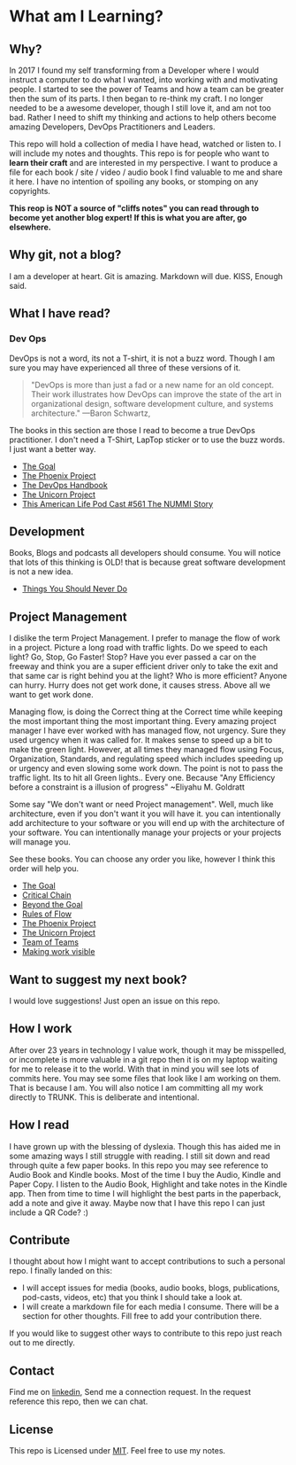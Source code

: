 # What am I Learning?

## Why?

In 2017 I found my self transforming from a Developer where I would instruct a computer to do what 
I wanted, into working with and motivating people. I started to see the power of Teams and how a team
can be greater then the sum of its parts. I then began to re-think my craft.  I no longer needed to
be a awesome developer, though I still love it, and am not too bad. Rather I need to shift my thinking
and actions to help others become amazing Developers, DevOps Practitioners and Leaders.

This repo will hold a collection of media I have head, watched or listen to. 
I will include my notes and thoughts.  This repo is for people who want to **learn their craft** and 
are interested in my perspective. I want to produce a file for each book / site / video / audio book
I find valuable to me and share it here. I have no intention of spoiling any books, or stomping on any copyrights.

**This reop is **NOT** a source of "cliffs notes" you can read through to become yet 
another __blog expert!__  If this is what you are after, go elsewhere.**


## Why git, not a blog?

I am a developer at heart.  Git is amazing.  Markdown will due.  KISS,  Enough said.

## What I have read?

### Dev Ops

DevOps is not a word, its not a T-shirt, it is not a buzz word. Though I am sure you may have
experienced all three of these versions of it.  

>"DevOps is more than just a fad or a new name for an old concept. Their work illustrates how DevOps
>can improve the state of the art in organizational design, software development culture, and systems architecture."
>—Baron Schwartz,

The books in this section are those I read to become a true DevOps practitioner.  I don't need a T-Shirt, LapTop sticker
or to use the buzz words. I just want a better way.

- [The Goal](books/the_goal.md)
- [The Phoenix Project](books/the_phoenix_project.md)
- [The DevOps Handbook](books/the_devops_handbook.md)
- [The Unicorn Project](books/the_unicorn_project.md)
- [This American Life Pod Cast #561 The NUMMI Story](listen/nummi.md)


## Development

Books, Blogs and podcasts all developers should consume.  You will notice that lots of this thinking is OLD!
that is because great software development is not a new idea.

- [Things You Should Never Do](blogs/things_you_should_never_do.md)

## Project Management

I dislike the term Project Management.  I prefer to manage the flow of work in a project. Picture a long road with traffic lights.  Do we speed to each light?  Go, Stop, Go Faster! Stop?  Have you ever passed a car on the freeway and think you are a super efficient driver only to take the exit and that same car is right behind you at the light?  Who is more efficient? Anyone can hurry. Hurry does not get work done, it causes stress.  Above all we want to get work done.

Managing flow, is doing the Correct thing at the Correct time while keeping the most important thing the most important thing.  Every amazing project manager I have ever worked with has managed flow, not urgency.  Sure they used urgency when it was called for.  It makes sense to speed up a bit to make the green light.  However, at all times they managed flow using Focus, Organization, Standards, and regulating speed which includes speeding up or urgency and even slowing some work down.  The point is not to pass the traffic light.  Its to hit all Green lights..  Every one.  Because "Any Efficiency before a constraint is a illusion of progress" ~Eliyahu M. Goldratt

Some say "We don't want or need Project management".  Well, much like architecture, even if you don't want it you will have it. you can intentionally add architecture to your software or you will end up with the architecture of your software.  You can intentionally manage your projects or your projects will manage you.

See these books.  You can choose any order you like, however I think this order will help you.

- [The Goal](./the_goal.md)
- [Critical Chain](./critical_chain.md)
- [Beyond the Goal](./beyond_the_goal.md)
- [Rules of Flow](./rules_of_flow.md)
- [The Phoenix Project](./the_phoenix_project.md)
- [The Unicorn Project](./the_unicorn_project.md)
- [Team of Teams](./team_of_teams.md)
- [Making work visible](./making_work_visible.md)

## Want to suggest my next book?

I would love suggestions!  Just open an issue on this repo.

## How I work

After over 23 years in technology I value work, though it may be misspelled,
or incomplete is more valuable in a git repo then it is on my laptop waiting for me
to release it to the world.  With that in mind you will see lots of commits here.
You may see some files that look like I am working on them.  That is because I am.
You will also notice I am committing all my work directly to TRUNK.
This is deliberate and intentional.

## How I read

I have grown up with the blessing of dyslexia.  Though this has aided me in some amazing ways I still struggle with reading.
I still sit down and read through quite a few paper books.  In this repo you may see reference to Audio Book and Kindle books.
Most of the time I buy the Audio, Kindle and Paper Copy.  I listen to the Audio Book, Highlight and take notes in the Kindle app.
Then from time to time I will highlight the best parts in the paperback, add a note and give it away.
Maybe now that I have this repo I can just include a QR Code?  :)

## Contribute

I thought about how I might want to accept contributions to such a personal repo.  I finally landed on this:

- I will accept issues for media (books, audio books, blogs, publications, pod-casts, videos, etc) that you think I should take a look at.
- I will create a markdown file for each media I consume.  There will be a section for other thoughts.  Fill free to add your contribution there.

If you would like to suggest other ways to contribute to this repo just reach out to me directly.

## Contact

Find me on [linkedin](https://www.linkedin.com/in/charles-bitter/), Send me a connection request.  In the request reference this repo, then we can chat.

## License

This repo is Licensed under [MIT](LICENSE).  Feel free to use my notes.
